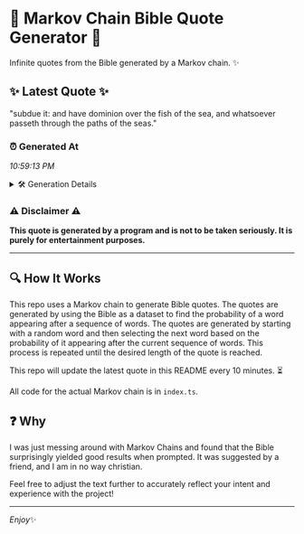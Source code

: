 # 📖 Markov Chain Bible Quote Generator 📖

Infinite quotes from the Bible generated by a Markov chain. ✨

## ✨ Latest Quote ✨
"subdue it: and have dominion over the fish of the sea, and whatsoever passeth through the paths of the seas."

### ⏰ Generated At
*10:59:13 PM*

<details>
    <summary>🛠️ Generation Details</summary>
    <p>
        <strong>🌱 Seed:</strong> subdue<br>
        <strong>🔄 Iterations:</strong> 19<br>
        <strong>📜 Context History:</strong><br>[ subdue ]: it:<br>[ subdue, it: ]: and<br>[ subdue, it:, and ]: have<br>[ subdue, it:, and, have ]: dominion<br>[ subdue, it:, and, have, dominion ]: over<br>[ subdue, it:, and, have, dominion, over ]: the<br>[ it:, and, have, dominion, over, the ]: fish<br>[ and, have, dominion, over, the, fish ]: of<br>[ have, dominion, over, the, fish, of ]: the<br>[ dominion, over, the, fish, of, the ]: sea,<br>[ over, the, fish, of, the, sea, ]: and<br>[ the, fish, of, the, sea,, and ]: whatsoever<br>[ fish, of, the, sea,, and, whatsoever ]: passeth<br>[ of, the, sea,, and, whatsoever, passeth ]: through<br>[ the, sea,, and, whatsoever, passeth, through ]: the<br>[ sea,, and, whatsoever, passeth, through, the ]: paths<br>[ and, whatsoever, passeth, through, the, paths ]: of<br>[ whatsoever, passeth, through, the, paths, of ]: the<br>[ passeth, through, the, paths, of, the ]: seas.<br>
    </p>
</details>

### ⚠️ Disclaimer ⚠️
**This quote is generated by a program and is not to be taken seriously. It is purely for entertainment purposes.**

---

## 🔍 How It Works

This repo uses a Markov chain to generate Bible quotes. The quotes are generated by using the Bible as a dataset to find the probability of a word appearing after a sequence of words. The quotes are generated by starting with a random word and then selecting the next word based on the probability of it appearing after the current sequence of words. This process is repeated until the desired length of the quote is reached.

This repo will update the latest quote in this README every 10 minutes. ⏳

All code for the actual Markov chain is in `index.ts`.

## ❓ Why

I was just messing around with Markov Chains and found that the Bible surprisingly yielded good results when prompted. 
It was suggested by a friend, and I am in no way christian.

Feel free to adjust the text further to accurately reflect your intent and experience with the project!

---

*Enjoy*✨

